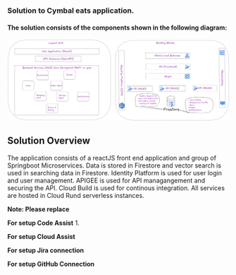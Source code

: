 ###  Solution to Cymbal eats application.
#### The solution consists of the components shown in the following diagram:

![solution high level blueprint](Cloud-Next-Screen-Demo-App-Architecture.png)

## Solution Overview

The application consists of a reactJS front end application and group of Springboot Microservices. Data is stored in Firestore and vector search is used in searching data in Firestore.
Identity Platform is used for user login and user management. APIGEE is used for API managangement and securing the API. Cloud Build is used for continous integration. All services are hosted in Cloud Rund serverless instances.

**Note: Please replace**

**For setup Code Assist**
1. 

**For setup Cloud Assist**

**For setup Jira connection**

**For setup GitHub Connection**

